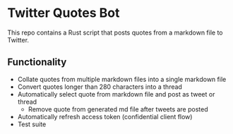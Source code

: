 # Twitter Quotes Bot

This repo contains a Rust script that posts quotes from a markdown file to Twitter.

## Functionality

- Collate quotes from multiple markdown files into a single markdown file
- Convert quotes longer than 280 characters into a thread
- Automatically select quote from markdown file and post as tweet or thread
    - Remove quote from generated md file after tweets are posted
- Automatically refresh access token (confidential client flow)
- Test suite

